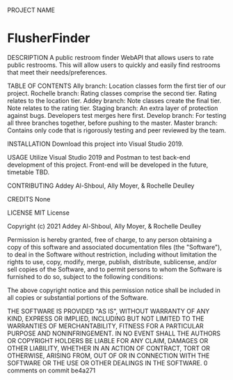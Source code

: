 PROJECT NAME
# FlusherFinder

DESCRIPTION
A public restroom finder WebAPI that allows users to rate public restrooms. This will allow users to quickly and easily find restrooms that meet their needs/preferences.

TABLE OF CONTENTS
Ally branch: Location classes form the first tier of our project. 
Rochelle branch: Rating classes comprise the second tier. Rating relates to the location tier.
Addey branch: Note classes create the final tier. Note relates to the rating tier.
Staging branch: An extra layer of protection against bugs. Developers test merges here first.
Develop branch: For testing all three branches together, before pushing to the master.
Master branch: Contains only code that is rigorously testing and peer reviewed by the team.

INSTALLATION
Download this project into Visual Studio 2019.

USAGE
Utilize Visual Studio 2019 and Postman to test back-end development of this project. Front-end will be developed in the future, timetable TBD.

CONTRIBUTING
Addey Al-Shboul, Ally Moyer, & Rochelle Deulley

CREDITS
None

LICENSE
MIT License

Copyright (c) 2021 Addey Al-Shboul, Ally Moyer, & Rochelle Deulley

Permission is hereby granted, free of charge, to any person obtaining a copy
of this software and associated documentation files (the "Software"), to deal
in the Software without restriction, including without limitation the rights
to use, copy, modify, merge, publish, distribute, sublicense, and/or sell
copies of the Software, and to permit persons to whom the Software is
furnished to do so, subject to the following conditions:

The above copyright notice and this permission notice shall be included in all
copies or substantial portions of the Software.

THE SOFTWARE IS PROVIDED "AS IS", WITHOUT WARRANTY OF ANY KIND, EXPRESS OR
IMPLIED, INCLUDING BUT NOT LIMITED TO THE WARRANTIES OF MERCHANTABILITY,
FITNESS FOR A PARTICULAR PURPOSE AND NONINFRINGEMENT. IN NO EVENT SHALL THE
AUTHORS OR COPYRIGHT HOLDERS BE LIABLE FOR ANY CLAIM, DAMAGES OR OTHER
LIABILITY, WHETHER IN AN ACTION OF CONTRACT, TORT OR OTHERWISE, ARISING FROM,
OUT OF OR IN CONNECTION WITH THE SOFTWARE OR THE USE OR OTHER DEALINGS IN THE
SOFTWARE.
0 comments on commit be4a271
